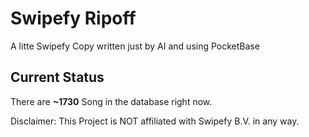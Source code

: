 # Swipefy Ripoff
A litte Swipefy Copy written just by AI and using PocketBase
## Current Status
There are __~1730__ Song in the database right now.
<p>
Disclaimer: This Project is NOT affiliated with Swipefy B.V. in any way.
<p>
